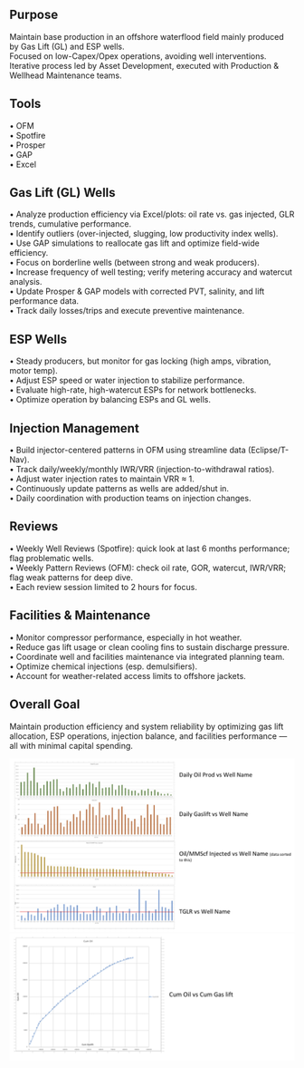 ## Purpose
Maintain base production in an offshore waterflood field mainly produced by Gas Lift (GL) and ESP wells.<br/>Focused on low-Capex/Opex operations, avoiding well interventions.<br/>Iterative process led by Asset Development, executed with Production & Wellhead Maintenance teams.


## Tools
• OFM  
• Spotfire  
• Prosper  
• GAP  
• Excel


## Gas Lift (GL) Wells
• Analyze production efficiency via Excel/plots: oil rate vs. gas injected, GLR trends, cumulative performance.  
• Identify outliers (over-injected, slugging, low productivity index wells).  
• Use GAP simulations to reallocate gas lift and optimize field-wide efficiency.  
• Focus on borderline wells (between strong and weak producers).  
• Increase frequency of well testing; verify metering accuracy and watercut analysis.  
• Update Prosper & GAP models with corrected PVT, salinity, and lift performance data.  
• Track daily losses/trips and execute preventive maintenance.


## ESP Wells
• Steady producers, but monitor for gas locking (high amps, vibration, motor temp).  
• Adjust ESP speed or water injection to stabilize performance.  
• Evaluate high-rate, high-watercut ESPs for network bottlenecks.  
• Optimize operation by balancing ESPs and GL wells.


## Injection Management
• Build injector-centered patterns in OFM using streamline data (Eclipse/T-Nav).  
• Track daily/weekly/monthly IWR/VRR (injection-to-withdrawal ratios).  
• Adjust water injection rates to maintain VRR ≈ 1.  
• Continuously update patterns as wells are added/shut in.  
• Daily coordination with production teams on injection changes.


## Reviews
• Weekly Well Reviews (Spotfire): quick look at last 6 months performance; flag problematic wells.  
• Weekly Pattern Reviews (OFM): check oil rate, GOR, watercut, IWR/VRR; flag weak patterns for deep dive.  
• Each review session limited to 2 hours for focus.


## Facilities & Maintenance
• Monitor compressor performance, especially in hot weather.  
• Reduce gas lift usage or clean cooling fins to sustain discharge pressure.  
• Coordinate well and facilities maintenance via integrated planning team.  
• Optimize chemical injections (esp. demulsifiers).  
• Account for weather-related access limits to offshore jackets.


## Overall Goal
Maintain production efficiency and system reliability by optimizing gas lift allocation, ESP operations, injection balance, and facilities performance — all with minimal capital spending.

![picture1](./img1.png)
![picture2](./img2.png)